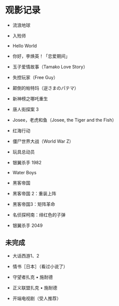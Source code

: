 # 观影记录

- 流浪地球

- 入殓师

- Hello World

- 你好，李焕英！「恋爱期间」

- 玉子爱情故事（Tamako Love Story）

- 失控玩家（Free Guy）

- 颠倒的帕特玛（逆さまのパテマ）

- 新神榜之哪吒重生

- 唐人街探案 3

- Josee，老虎和鱼（Josee, the Tiger and the Fish）

- 红海行动

- 僵尸世界大战（World War Z）

- 玩具总动员

- 银翼杀手 1982

- Water Boys

- 黑客帝国

- 黑客帝国 2：重装上阵

- 黑客帝国3：矩阵革命

- 名侦探柯南：绯红色的子弹

- 银翼杀手 2049

## 未完成

- 大话西游1、2

- 情书［日本］（看过小说了）

- 守望者扎克 • 施耐德

- 正义联盟扎克 • 施耐德

- 开端电视剧（受人推荐）






